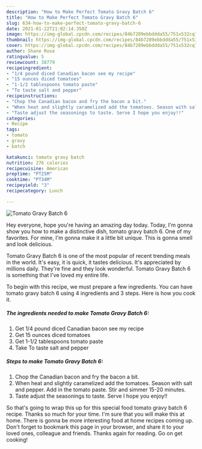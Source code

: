 ```yaml
---
description: "How to Make Perfect Tomato Gravy Batch 6"
title: "How to Make Perfect Tomato Gravy Batch 6"
slug: 634-how-to-make-perfect-tomato-gravy-batch-6
date: 2021-01-22T21:02:14.358Z
image: https://img-global.cpcdn.com/recipes/84b7289ebbddda55/751x532cq70/tomato-gravy-batch-6-recipe-main-photo.jpg
thumbnail: https://img-global.cpcdn.com/recipes/84b7289ebbddda55/751x532cq70/tomato-gravy-batch-6-recipe-main-photo.jpg
cover: https://img-global.cpcdn.com/recipes/84b7289ebbddda55/751x532cq70/tomato-gravy-batch-6-recipe-main-photo.jpg
author: Shane Rose
ratingvalue: 5
reviewcount: 38779
recipeingredient:
- "1/4 pound diced Canadian bacon see my recipe"
- "15 ounces diced tomatoes"
- "1-1/2 tablespoons tomato paste"
- "To taste salt and pepper"
recipeinstructions:
- "Chop the Canadian bacon and fry the bacon a bit."
- "When heat and slightly caramelized add the tomatoes. Season with salt and pepper. Add in the tomato paste. Stir and simmer 15-20 minutes."
- "Taste adjust the seasonings to taste. Serve I hope you enjoy!!"
categories:
- Recipe
tags:
- tomato
- gravy
- batch

katakunci: tomato gravy batch 
nutrition: 276 calories
recipecuisine: American
preptime: "PT25M"
cooktime: "PT34M"
recipeyield: "3"
recipecategory: Lunch

---
```



![Tomato Gravy Batch 6](https://img-global.cpcdn.com/recipes/84b7289ebbddda55/751x532cq70/tomato-gravy-batch-6-recipe-main-photo.jpg)

Hey everyone, hope you're having an amazing day today. Today, I'm gonna show you how to make a distinctive dish, tomato gravy batch 6. One of my favorites. For mine, I'm gonna make it a little bit unique. This is gonna smell and look delicious.

Tomato Gravy Batch 6 is one of the most popular of recent trending meals in the world. It's easy, it is quick, it tastes delicious. It's appreciated by millions daily. They're fine and they look wonderful. Tomato Gravy Batch 6 is something that I've loved my entire life.




To begin with this recipe, we must prepare a few ingredients. You can have tomato gravy batch 6 using 4 ingredients and 3 steps. Here is how you cook it.

<!--inarticleads1-->

##### The ingredients needed to make Tomato Gravy Batch 6:

1. Get 1/4 pound diced Canadian bacon see my recipe
1. Get 15 ounces diced tomatoes
1. Get 1-1/2 tablespoons tomato paste
1. Take To taste salt and pepper




<!--inarticleads2-->

##### Steps to make Tomato Gravy Batch 6:

1. Chop the Canadian bacon and fry the bacon a bit.
1. When heat and slightly caramelized add the tomatoes. Season with salt and pepper. Add in the tomato paste. Stir and simmer 15-20 minutes.
1. Taste adjust the seasonings to taste. Serve I hope you enjoy!!




So that's going to wrap this up for this special food tomato gravy batch 6 recipe. Thanks so much for your time. I'm sure that you will make this at home. There is gonna be more interesting food at home recipes coming up. Don't forget to bookmark this page in your browser, and share it to your loved ones, colleague and friends. Thanks again for reading. Go on get cooking!
